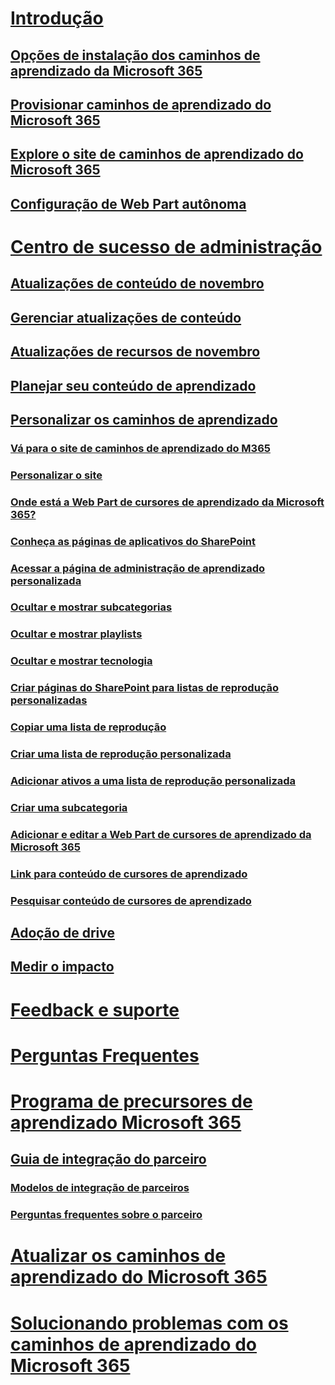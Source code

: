 # [Introdução](index.md)
## [Opções de instalação dos caminhos de aprendizado da Microsoft 365](custom_setupoptions.md)
## [Provisionar caminhos de aprendizado do Microsoft 365](custom_provision.md)
## [Explore o site de caminhos de aprendizado do Microsoft 365](custom_exploresite.md)
## [Configuração de Web Part autônoma](custom_manualsetup.md)
# [Centro de sucesso de administração](custom_successcenter.md)
## [Atualizações de conteúdo de novembro](custom_contentupdates.md)
## [Gerenciar atualizações de conteúdo](custom_contentupdatesmanage.md)
## [Atualizações de recursos de novembro](custom_featureupdates.md)
## [Planejar seu conteúdo de aprendizado](custom_plancontent.md)
## [Personalizar os caminhos de aprendizado](custom_overview.md)
### [Vá para o site de caminhos de aprendizado do M365](custom_goto.md)
### [Personalizar o site](custom_edithelp.md)
### [Onde está a Web Part de cursores de aprendizado da Microsoft 365?](custom_whereiswebpart.md)
### [Conheça as páginas de aplicativos do SharePoint](custom_apppages.md)
### [Acessar a página de administração de aprendizado personalizada](custom_accessadmin.md)
### [Ocultar e mostrar subcategorias](custom_hideshowsub.md)
### [Ocultar e mostrar playlists](custom_hideshowplaylists.md)
### [Ocultar e mostrar tecnologia](custom_hideshowtech.md)
### [Criar páginas do SharePoint para listas de reprodução personalizadas](custom_createnewpage.md)
### [Copiar uma lista de reprodução](custom_copyplaylist.md)
### [Criar uma lista de reprodução personalizada](custom_createnewplaylist.md)
### [Adicionar ativos a uma lista de reprodução personalizada](custom_addassets.md)
### [Criar uma subcategoria](custom_createnewcat.md)
### [Adicionar e editar a Web Part de cursores de aprendizado da Microsoft 365](custom_addwebpart.md)
### [Link para conteúdo de cursores de aprendizado](custom_linking.md)
### [Pesquisar conteúdo de cursores de aprendizado](custom_search.md)
## [Adoção de drive](driveadoption.md)
## [Medir o impacto](custom_measureimpact.md)
# [Feedback e suporte](feedback.md)
# [Perguntas Frequentes](faq.md)
# [Programa de precursores de aprendizado Microsoft 365](custom_partnerguide.md)
## [Guia de integração do parceiro](custom_partnerguide_getfam.md)
### [Modelos de integração de parceiros](custom_partnerguide_contint.md) 
### [Perguntas frequentes sobre o parceiro](custom_partner.md)
# [Atualizar os caminhos de aprendizado do Microsoft 365](custom_update.md)
# [Solucionando problemas com os caminhos de aprendizado do Microsoft 365](custom_troubleshooting.md) 